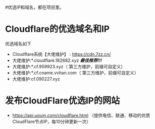 #优选IP和域名，都在项目里。
# Cloudflare的优选域名和IP
优选域名如下

- Cloudflare系统【大佬维护】 : https://cdn.7zz.cn/
- 大佬维护:*.cloudflare.182682.xyz  ***最佳推荐!!!***
- 大佬维护:*.cf.959923.xyz（ 第三方维护，前缀可自定义）
- 大佬维护:*.cf.cname.vvhan.com（ 第三方维护，前缀可自定义）
- 大佬维护:cf.090227.xyz

# 发布CloudFlare优选IP的网站
- https://api.uouin.com/cloudflare.html （提供电信、联通、移动的优质CloudFlare节点IP，每10分钟更新一次）
